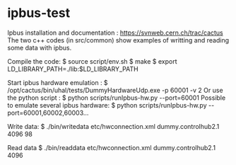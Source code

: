 # ipbus-test 
Ipbus installation and documentation : https://svnweb.cern.ch/trac/cactus
The two c++ codes (in src/common) show examples of writting and reading some data with ipbus.

Compile the code: 
$ source script/env.sh
$ make
$ export LD_LIBRARY_PATH=./lib:$LD_LIBRARY_PATH

Start ipbus hardware emulation : 
$ /opt/cactus/bin/uhal/tests/DummyHardwareUdp.exe -p 60001 -v 2
Or use the python script :
$ python scripts/runIpbus-hw.py --port=60001
Possible to emulate several ipbus hardware:
$ python scripts/runIpbus-hw.py --port=60001,60002,60003...

Write data: 
$ ./bin/writedata etc/hwconnection.xml dummy.controlhub2.1 4096 98

Read data
$ ./bin/readdata etc/hwconnection.xml dummy.controlhub2.1 4096 
